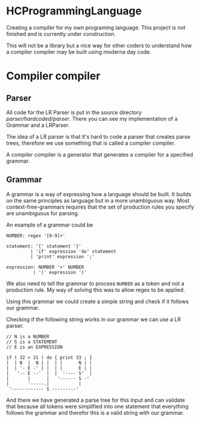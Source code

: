 # HCProgrammingLanguage
Creating a compiler for my own programing language.
This project is not finished and is currently under construction.


This will not be a library but a nice way for other coders to understand how a compiler compiler
may be built using moderna day code.


# Compiler compiler

## Parser
All code for the LR Parser is put in the source directory *parser/hardcoded/parser*.
There you can see my implementation of a Grammar and a LRParser.

The idea of a LR parser is that it's hard to code a parser that creates parse trees,
therefore we use something that is called a compiler compiler.

A compiler compiler is a generator that generates a compiler for a specified grammar.




## Grammar

A grammar is a way of expressing how a language should be built. It builds on the same
principles as language but in a more unambiguous way. Most context-free-grammars requires
that the set of production rules you specify are unambiguous for parsing.

An example of a grammar could be
```
NUMBER: regex '[0-9]+'

statement: '{' statement '}'
		 | 'if' expression 'do' statement
         | 'print' expression ';'

expression: NUMBER '>' NUMBER
          | '(' expression ')'
```

We also need to tell the grammar to process <code>NUMBER</code> as a token and not a
production rule. My way of solving this was to allow regex to be applied.

Using this grammar we could create a simple string and check if it follows our grammar.

Checking if the following string works in our grammar we can use a LR parser.
```
// N is a NUMBER
// S is a STATEMENT
// E is an EXPRESSION

if ( 32 > 31 ) do { print 33 ; }
|  | N  |  N | |  | |      N | |
|  | '- E -' | |  | |      E | |
|   '-- E --'  |  |  '---- S'  |
|       |      |   '------ S -'
|       '-----.|           |
 '------------ S ---------'      
```

And there we have generated a parse tree for this input and can validate that because
all tokens were simplified into one statement that everything follows the grammar and
therefor this is a valid string with our grammar.
